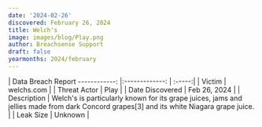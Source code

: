 ```yaml
---
date: '2024-02-26'
discovered: February 26, 2024
title: Welch's
image: images/blog/Play.png
author: Breachsense Support
draft: false
yearmonths: 2024/february
---
```



| Data Breach Report
------------:     |:-------------:    | :-----:|
| Victim      | welchs.com      | 
| Threat Actor      | Play      | 
| Date Discovered      | Feb 26, 2024      | 
| Description      | Welch's is particularly known for its grape juices, jams and jellies made from dark Concord grapes[3] and its white Niagara grape juice.      | 
| Leak Size      | Unknown      | 

